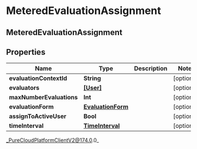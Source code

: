 # MeteredEvaluationAssignment

## MeteredEvaluationAssignment

## Properties

|Name | Type | Description | Notes|
|------------ | ------------- | ------------- | -------------|
| **evaluationContextId** | **String** |  | [optional] |
| **evaluators** | [**[User]**]([User]) |  | [optional] |
| **maxNumberEvaluations** | **Int** |  | [optional] |
| **evaluationForm** | [**EvaluationForm**](EvaluationForm) |  | [optional] |
| **assignToActiveUser** | **Bool** |  | [optional] |
| **timeInterval** | [**TimeInterval**](TimeInterval) |  | [optional] |



_PureCloudPlatformClientV2@174.0.0_
